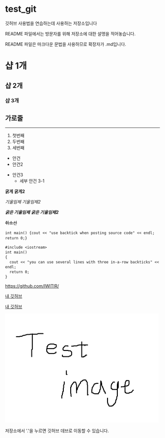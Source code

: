 # test_git
깃허브 사용법을 연습하는데 사용하는 저장소입니다

README 파일에서는 방문자를 위해 저장소에 대한 설명을 적어놓습니다.

README 파일은 마크다운 문법을 사용하므로 확장자가 .md입니다.

# 샵 1개
## 샵 2개
### 샵 3개

가로줄 
---
***

1. 첫번째
2. 두번째
3. 세번째

+ 안건
+ 안건2
- 안건3
  - 세부 안건 3-1
  
  
**굵게** __굵게2__
  
*기울임체* _기울임체2_
  
***굵은 기울임체*** ___굵은 기울임체2___

~~취소선~~

`int main() {cout << "use backtick when posting source code" << endl; return 0;}`

```
#include <iostream>
int main()
{
  cout << "you can use several lines with three in-a-row backticks" << endl;
  return 0;
}
```

<https://github.com/IWITIR/>

[내 깃허브](https://github.com/IWITIR/)

[내 깃허브](https://github.com/IWITIR/, "클릭하면 이동")

![테스트 이미지](./test%20image.png)

저장소에서 '.'을 누르면 깃허브 데브로 이동할 수 있습니다.